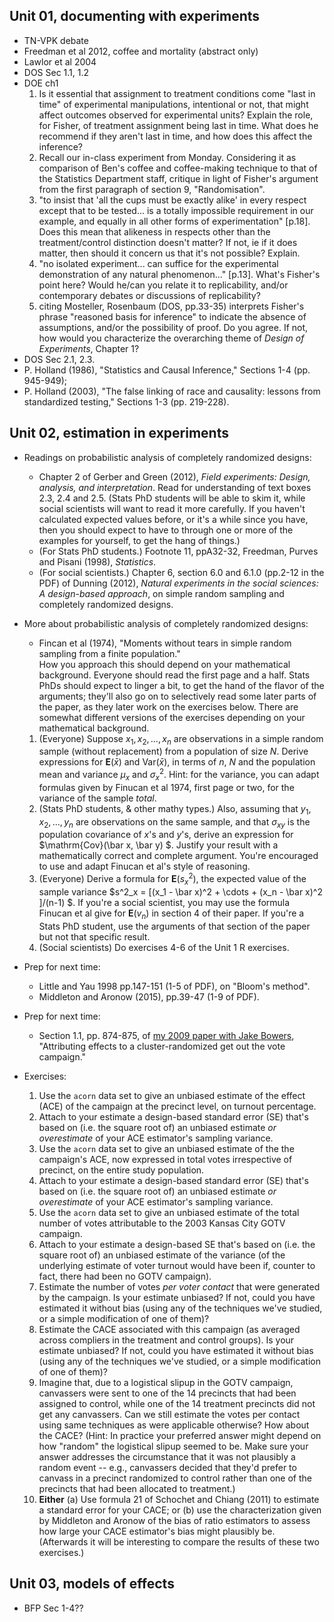 ## Unit 01, documenting with experiments

- TN-VPK debate
- Freedman et al 2012, coffee and mortality (abstract only)
- Lawlor et al 2004
- DOS Sec 1.1, 1.2
- DOE ch1
    1. Is it essential that assignment to treatment conditions come "last in time" of experimental manipulations, intentional or not, that might affect outcomes observed for experimental units?  Explain the role, for Fisher, of treatment assignment being last in time.  What does he recommend if they aren't last in time, and how does this affect the inference?
    2. Recall our in-class experiment from Monday.  Considering it as comparison of Ben's coffee and coffee-making technique to that of the Statistics Department staff, critique in light of Fisher's argument from the first paragraph of section 9, "Randomisation". 
    3.  "to insist that 'all the cups must be exactly alike' in every respect except that to be tested... is a totally impossible requirement in our example, and equally in all other forms of experimentation" [p.18].  Does this mean that alikeness in respects other than the treatment/control distinction doesn't matter? If not, ie if it does matter, then should it concern us that it's not possible?  Explain.
    4.  "no isolated experiment... can suffice for the experimental demonstration of any natural phenomenon..." [p.13]. What's Fisher's point here?  Would he/can you relate it to replicability, and/or contemporary debates or discussions of replicability? 
    5.  citing Mosteller, Rosenbaum (DOS, pp.33-35) interprets Fisher's phrase "reasoned basis for inference" to indicate the absence of assumptions, and/or the possibility of proof.  Do you agree.  If not, how would you characterize the overarching theme of  _Design of Experiments_, Chapter 1?
- DOS Sec 2.1, 2.3. 
- P. Holland  (1986), "Statistics and Causal Inference," Sections 1-4 (pp. 945-949); 
- P. Holland (2003), "The false linking of race and causality: lessons from standardized testing,"  Sections 1-3 (pp. 219-228).

##  Unit 02, estimation in experiments

- Readings on probabilistic analysis of completely randomized designs:
    - Chapter 2 of Gerber and Green (2012), _Field experiments: Design, analysis, and interpretation_.  Read for understanding of text boxes 2.3, 2.4 and 2.5. (Stats PhD students will be able to skim it, while social scientists will want to read it more carefully.  If you haven't calculated expected values before, or it's a while since you have, then you should expect to have to through one or more of the examples for yourself, to get the hang of things.)  
    - (For Stats PhD students.) Footnote 11, ppA32-32, Freedman, Purves and Pisani (1998), _Statistics_.  
    - (For social scientists.)  Chapter 6, section 6.0 and 6.1.0 (pp.2-12 in the PDF) of Dunning (2012), _Natural experiments in the social sciences: A design-based approach_, on simple random sampling and completely randomized designs.     

- More about probabilistic analysis of completely randomized designs: 
    - Fincan et al (1974), "Moments without tears in simple random sampling from a finite population."  
How you approach this should depend on your mathematical background. Everyone should read the first page and a half.  Stats PhDs should expect to linger a bit, to get the hand of the flavor of the arguments; they'll also go on to selectively read some later parts of the paper, as they later work on the exercises below.  There are somewhat different versions of the exercises depending on your mathematical background.

     1. (Everyone) Suppose $x_1, x_2, \ldots, x_n$ are observations in a simple random sample (without replacement) from a population of size $N$.  Derive expressions for $\mathbf{E}(\bar x)$ and $\mathrm{Var}(\bar x)$, in terms of $n$, $N$ and the population mean and variance $\mu_x$ and $\sigma^2_x$. Hint: for the variance, you can adapt formulas given by Finucan et al 1974, first page or two, for the variance of the sample _total_.
     2.  (Stats PhD students, & other mathy types.) Also, assuming that $y_1, x_2, \ldots, y_n$ are observations on the same sample, and that $\sigma_{xy}$ is the population covariance of $x$'s and $y$'s, derive an expression for $\mathrm{Cov}(\bar x, \bar y) $.  Justify your result with a mathematically correct and complete argument.  You're encouraged to use and adapt Finucan et al's style of reasoning.  
     3. (Everyone)  Derive a formula for $\mathbf{E}(s^2_x)$, the expected value of the sample variance  $s^2_x = [(x_1 - \bar x)^2 + \cdots + (x_n - \bar x)^2 ]/(n-1) $.  If you're a social scientist, you may use the formula Finucan et al give for $\mathbf{E}(v_n)$ in section 4 of their paper.  If you're a Stats PhD student, use the arguments of that section of the paper but not that specific result.
     4. (Social scientists) Do exercises 4-6 of the Unit 1 R exercises. 

- Prep for next time: 
    - Little and Yau 1998 pp.147-151 (1-5 of PDF), on "Bloom's method". 
    - Middleton and Aronow (2015), pp.39-47 (1-9 of PDF). 

- Prep for next time:
    -  Section 1.1, pp. 874-875, of [my 2009 paper with Jake Bowers](http://www.stat.lsa.umich.edu/~bbh/hansenBowers2009.pdf), "Attributing effects to a cluster-randomized get out the vote campaign." 

- Exercises:
   1.  Use the `acorn` data set to give an unbiased estimate of the effect (ACE) of the campaign at the precinct level, on turnout percentage. 
   2. Attach to your estimate a design-based standard error (SE) that's based on (i.e. the square root of) an unbiased estimate _or overestimate_ of your ACE estimator's sampling variance.
   3. Use the `acorn` data set to give an unbiased estimate of the the campaign's ACE, now expressed in total votes irrespective of precinct, on the entire study population.
   4. Attach to your estimate a design-based standard error (SE) that's based on (i.e. the square root of) an unbiased estimate _or overestimate_ of your ACE estimator's sampling variance.
   3.  Use the `acorn` data set to give an unbiased estimate of the total number of votes attributable to the 2003 Kansas City GOTV campaign.
   6. Attach to your estimate a design-based SE that's based on (i.e. the square root of) an unbiased estimate of the variance (of the underlying estimate of voter turnout would have been if, counter to fact, there had been no GOTV campaign). 
   7. Estimate the number of votes _per voter contact_  that were generated by the campaign. Is your estimate unbiased? If not, could you have estimated it without bias (using any of the techniques  we've studied, or a simple modification of one of them)?
   8. Estimate the CACE associated with this campaign (as averaged across compliers in the treatment and control groups).   Is your estimate unbiased? If not, could you have estimated it without bias (using any of the techniques  we've studied, or a simple modification of one of them)?
   9. Imagine that, due to a logistical slipup in the GOTV campaign, canvassers were sent to one of the 14 precincts that had been assigned to control, while one of the 14 treatment precincts did not get any canvassers.  Can we still estimate the votes per contact using same techniques as were applicable otherwise?  How about the CACE?  (Hint: In practice your preferred answer might depend on how "random" the logistical slipup seemed to be.  Make sure your answer addresses the circumstance that it was not plausibly a random event -- e.g., canvassers decided that they'd prefer to canvass in a precinct randomized to control rather than one of the precincts that had been allocated to treatment.) 
   10. **Either** (a) Use formula 21 of Schochet and Chiang (2011) to estimate a standard error for your CACE; or (b) use the characterization given by Middleton and Aronow of the bias of ratio estimators to assess how large your CACE estimator's bias might plausibly be. (Afterwards it will be interesting to compare the results of these two exercises.)

## Unit 03, models of effects

- BFP Sec 1-4??